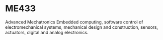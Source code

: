 # ME433
Advanced Mechatronics
Embedded computing, software control of electromechanical systems, mechanical design and construction, sensors, actuators, digital and analog electronics.

